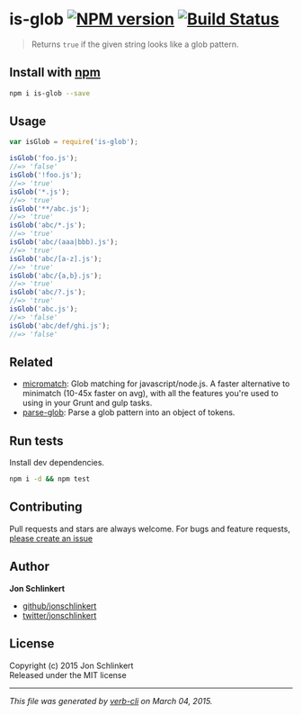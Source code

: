 # is-glob [![NPM version](https://badge.fury.io/js/is-glob.svg)](http://badge.fury.io/js/is-glob)  [![Build Status](https://travis-ci.org/jonschlinkert/is-glob.svg)](https://travis-ci.org/jonschlinkert/is-glob) 

> Returns `true` if the given string looks like a glob pattern.








































<extoc></extoc>

## Install with [npm](npmjs.org)

```bash
npm i is-glob --save
```

## Usage

```js
var isGlob = require('is-glob');

isGlob('foo.js');
//=> 'false'
isGlob('!foo.js');
//=> 'true'
isGlob('*.js');
//=> 'true'
isGlob('**/abc.js');
//=> 'true'
isGlob('abc/*.js');
//=> 'true'
isGlob('abc/(aaa|bbb).js');
//=> 'true'
isGlob('abc/[a-z].js');
//=> 'true'
isGlob('abc/{a,b}.js');
//=> 'true'
isGlob('abc/?.js');
//=> 'true'
isGlob('abc.js');
//=> 'false'
isGlob('abc/def/ghi.js');
//=> 'false'
```

## Related
* [micromatch](https://github.com/jonschlinkert/micromatch): Glob matching for javascript/node.js. A faster alternative to minimatch (10-45x faster on avg), with all the features you're used to using in your Grunt and gulp tasks.
* [parse-glob](https://github.com/jonschlinkert/parse-glob): Parse a glob pattern into an object of tokens.

## Run tests
Install dev dependencies.

```bash
npm i -d && npm test
```


## Contributing
Pull requests and stars are always welcome. For bugs and feature requests, [please create an issue](https://github.com/jonschlinkert/is-glob/issues)


## Author

**Jon Schlinkert**
 
+ [github/jonschlinkert](https://github.com/jonschlinkert)
+ [twitter/jonschlinkert](http://twitter.com/jonschlinkert) 

## License
Copyright (c) 2015 Jon Schlinkert  
Released under the MIT license

***

_This file was generated by [verb-cli](https://github.com/assemble/verb-cli) on March 04, 2015._